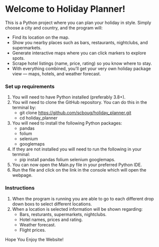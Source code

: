 # Welcome to Holiday Planner!

This is a Python project where you can plan your holiday in style.
Simply choose a city and country, and the program will:

- Find its location on the map.
- Show you nearby places such as bars, restaurants, nightclubs, and supermarkets.
- Generate interactive maps where you can click markers to explore spots.
- Scrape hotel listings (name, price, rating) so you know where to stay.
- With everything combined, you’ll get your very own holiday package view — maps, hotels, and weather forecast.

### Set up requirements

1) You will need to have Python installed (preferably 3.8+).
2) You will need to clone the GitHub repository. You can do this in the terminal by:
    - git clone https://github.com/scboug/holiday_planner.git
    - cd holiday_planner
3) You will need to install the following Python packages:
    - pandas
    - folium
    - selenium
    - googlemaps
4) If they are not installed you will need to run the following in your terminal:
   - pip install pandas folium selenium googlemaps.
5) You can now open the Main.py file in your preferred Python IDE. 
6) Run the file and click on the link in the console which will open the webpage.

### Instructions 

1) When the program is running you are able to go to each different drop down boxs to select different locations.
2) When a location is selected information will be shown regarding:
    - Bars, resturants, supermarkets, nightclubs.
    - Hotel names, prices and rating.
    - Weather forecast.
    - Flight prices.                      

Hope You Enjoy the Website!


                                                                                                       

